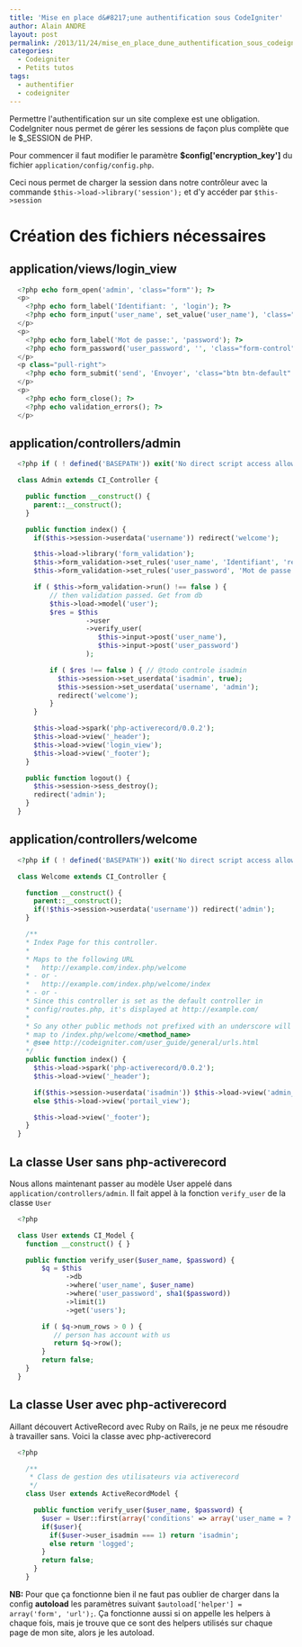 ```yaml
---
title: 'Mise en place d&#8217;une authentification sous CodeIgniter'
author: Alain ANDRE
layout: post
permalink: /2013/11/24/mise_en_place_dune_authentification_sous_codeigniter
categories:
  - Codeigniter
  - Petits tutos
tags:
  - authentifier
  - codeigniter
---
```

Permettre l'authentification sur un site complexe est une obligation. CodeIgniter nous permet de gérer les sessions de façon plus complète que le $_SESSION de PHP.

Pour commencer il faut modifier le paramètre **$config['encryption_key']** du fichier `application/config/config.php`.

Ceci nous permet de charger la session dans notre contrôleur avec la commande `$this->load->library('session');` et d'y accéder par `$this->session`

# Création des fichiers nécessaires

## application/views/login_view
```php login_view
  <?php echo form_open('admin', 'class="form"'); ?>
  <p>
    <?php echo form_label('Identifiant: ', 'login'); ?>
    <?php echo form_input('user_name', set_value('user_name'), 'class="form-control" id="login" autofocus'); ?>
  </p>
  <p>
    <?php echo form_label('Mot de passe:', 'password'); ?>
    <?php echo form_password('user_password', '', 'class="form-control" id="password"'); ?>
  </p>
  <p class="pull-right">
    <?php echo form_submit('send', 'Envoyer', 'class="btn btn-default"'); ?>
  </p>
  <p>
    <?php echo form_close(); ?>
    <?php echo validation_errors(); ?>
  </p>
```

## application/controllers/admin
```php admin
  <?php if ( ! defined('BASEPATH')) exit('No direct script access allowed');

  class Admin extends CI_Controller {

    public function __construct() {
      parent::__construct();
    }

    public function index() {
      if($this->session->userdata('username')) redirect('welcome');

      $this->load->library('form_validation');
      $this->form_validation->set_rules('user_name', 'Identifiant', 'required');
      $this->form_validation->set_rules('user_password', 'Mot de passe', 'required|min_length[4]');

      if ( $this->form_validation->run() !== false ) {
          // then validation passed. Get from db
          $this->load->model('user');
          $res = $this
                   ->user
                   ->verify_user(
                      $this->input->post('user_name'),
                      $this->input->post('user_password')
                   );

          if ( $res !== false ) { // @todo controle isadmin
            $this->session->set_userdata('isadmin', true);
            $this->session->set_userdata('username', 'admin');
            redirect('welcome');
          }
      }

      $this->load->spark('php-activerecord/0.0.2');
      $this->load->view('_header');
      $this->load->view('login_view');
      $this->load->view('_footer');
    }

    public function logout() {
      $this->session->sess_destroy();
      redirect('admin');
    }
  }
```

## application/controllers/welcome
```php welcome
  <?php if ( ! defined('BASEPATH')) exit('No direct script access allowed');

  class Welcome extends CI_Controller {

    function __construct() {
      parent::__construct();
      if(!$this->session->userdata('username')) redirect('admin');
    }

    /**
    * Index Page for this controller.
    *
    * Maps to the following URL
    *   http://example.com/index.php/welcome
    * - or -
    *   http://example.com/index.php/welcome/index
    * - or -
    * Since this controller is set as the default controller in
    * config/routes.php, it's displayed at http://example.com/
    *
    * So any other public methods not prefixed with an underscore will
    * map to /index.php/welcome/<method_name>
    * @see http://codeigniter.com/user_guide/general/urls.html
    */
    public function index() {
      $this->load->spark('php-activerecord/0.0.2');
      $this->load->view('_header');

      if($this->session->userdata('isadmin')) $this->load->view('admin_view');
      else $this->load->view('portail_view');

      $this->load->view('_footer');
    }
  }
```

## La classe User sans php-activerecord

Nous allons maintenant passer au modèle User appelé dans `application/controllers/admin`. Il fait appel à la fonction `verify_user` de la classe `User`
```php admin
  <?php

  class User extends CI_Model {
    function __construct() { }

    public function verify_user($user_name, $password) {
        $q = $this
              ->db
              ->where('user_name', $user_name)
              ->where('user_password', sha1($password))
              ->limit(1)
              ->get('users');

        if ( $q->num_rows > 0 ) {
           // person has account with us
           return $q->row();
        }
        return false;
    }
  }
```

## La classe User avec php-activerecord

Aillant découvert ActiveRecord avec Ruby on Rails, je ne peux me résoudre à travailler sans. Voici la classe avec php-activerecord
```php admin
  <?php

    /**
     * Class de gestion des utilisateurs via activerecord
     */
    class User extends ActiveRecordModel {

      public function verify_user($user_name, $password) {
        $user = User::first(array('conditions' => array('user_name = ? and user_password = ?', $user_name, sha1($password)) ));
        if($user){
          if($user->user_isadmin === 1) return 'isadmin';
          else return 'logged';
        }
        return false;
      }
    }
```

**NB:** Pour que ça fonctionne bien il ne faut pas oublier de charger dans la config **autoload** les paramètres suivant `$autoload['helper'] = array('form', 'url');`. Ça fonctionne aussi si on appelle les helpers à chaque fois, mais je trouve que ce sont des helpers utilisés sur chaque page de mon site, alors je les autoload.
